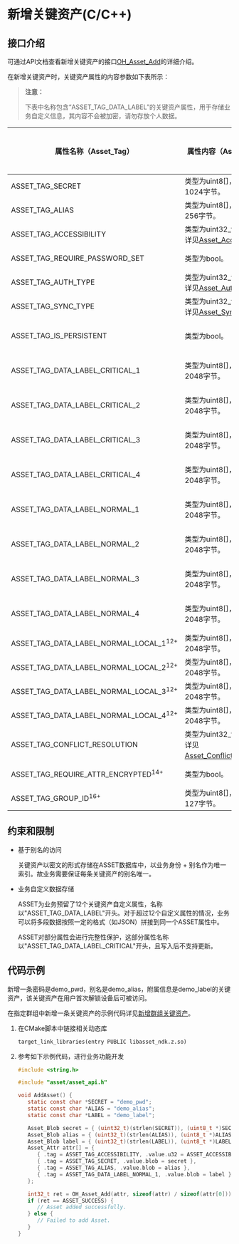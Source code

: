 # 新增关键资产(C/C++)

## 接口介绍

可通过API文档查看新增关键资产的接口[OH_Asset_Add](../../reference/apis-asset-store-kit/_asset_api.md#oh_asset_add)的详细介绍。

在新增关键资产时，关键资产属性的内容参数如下表所示：

>**注意：**
>
>下表中名称包含“ASSET_TAG_DATA_LABEL”的关键资产属性，用于存储业务自定义信息，其内容不会被加密，请勿存放个人数据。

| 属性名称（Asset_Tag）            | 属性内容（Asset_Value）                                       | 是否必选 | 说明                                                         |
| ------------------------------- | ------------------------------------------------------------ | -------- | ------------------------------------------------------------ |
| ASSET_TAG_SECRET                | 类型为uint8[]，长度为1-1024字节。                              | 必选     | 关键资产明文。                                                 |
| ASSET_TAG_ALIAS                 | 类型为uint8[]，长度为1-256字节。                               | 必选     | 关键资产别名，每条关键资产的唯一索引。                         |
| ASSET_TAG_ACCESSIBILITY         | 类型为uint32_t，取值范围详见[Asset_Accessibility](../../reference/apis-asset-store-kit/_asset_type.md#asset_accessibility)。 | 可选     | 基于锁屏状态的访问控制。                                                 |
| ASSET_TAG_REQUIRE_PASSWORD_SET  | 类型为bool。                                                   | 可选     | 是否仅在设置了锁屏密码的情况下，可访问关键资产。                 |
| ASSET_TAG_AUTH_TYPE             | 类型为uint32_t，取值范围详见[Asset_AuthType](../../reference/apis-asset-store-kit/_asset_type.md#asset_authtype)。 | 可选     | 访问关键资产所需的用户认证类型。                               |
| ASSET_TAG_SYNC_TYPE             | 类型为uint32_t，取值范围详见[Asset_SyncType](../../reference/apis-asset-store-kit/_asset_type.md#asset_synctype)。 | 可选     | 关键资产支持的同步类型。                                       |
| ASSET_TAG_IS_PERSISTENT         | 类型为bool。                                                   | 可选     | 在应用卸载时是否需要保留关键资产。 <br>**注意：** 设置此属性时，需[申请权限](../AccessToken/declare-permissions.md)ohos.permission.STORE_PERSISTENT_DATA。|
| ASSET_TAG_DATA_LABEL_CRITICAL_1 | 类型为uint8[]，长度为1-2048字节。                           | 可选     | 关键资产附属信息，内容由业务自定义且有完整性保护。<br/>**说明：** API12前长度为1-512字节。 |
| ASSET_TAG_DATA_LABEL_CRITICAL_2 | 类型为uint8[]，长度为1-2048字节。                           | 可选     | 关键资产附属信息，内容由业务自定义且有完整性保护。<br/>**说明：** API12前长度为1-512字节。 |
| ASSET_TAG_DATA_LABEL_CRITICAL_3 | 类型为uint8[]，长度为1-2048字节。                           | 可选     | 关键资产附属信息，内容由业务自定义且有完整性保护。<br/>**说明：** API12前长度为1-512字节。 |
| ASSET_TAG_DATA_LABEL_CRITICAL_4 | 类型为uint8[]，长度为1-2048字节。                           | 可选     | 关键资产附属信息，内容由业务自定义且有完整性保护。<br/>**说明：** API12前长度为1-512字节。 |
| ASSET_TAG_DATA_LABEL_NORMAL_1   | 类型为uint8[]，长度为1-2048字节。                           | 可选     | 关键资产附属信息，内容由业务自定义且无完整性保护。<br/>**说明：** API12前长度为1-512字节。 |
| ASSET_TAG_DATA_LABEL_NORMAL_2   | 类型为uint8[]，长度为1-2048字节。                           | 可选     | 关键资产附属信息，内容由业务自定义且无完整性保护。<br/>**说明：** API12前长度为1-512字节。 |
| ASSET_TAG_DATA_LABEL_NORMAL_3   | 类型为uint8[]，长度为1-2048字节。                           | 可选     | 关键资产附属信息，内容由业务自定义且无完整性保护。<br/>**说明：** API12前长度为1-512字节。 |
| ASSET_TAG_DATA_LABEL_NORMAL_4   | 类型为uint8[]，长度为1-2048字节。                           | 可选     | 关键资产附属信息，内容由业务自定义且无完整性保护。<br/>**说明：** API12前长度为1-512字节。 |
| ASSET_TAG_DATA_LABEL_NORMAL_LOCAL_1<sup>12+</sup> | 类型为uint8[]，长度为1-2048字节。 | 可选 | 关键资产附属的本地信息，内容由业务自定义且无完整性保护，该项信息不会进行同步。 |
| ASSET_TAG_DATA_LABEL_NORMAL_LOCAL_2<sup>12+</sup> | 类型为uint8[]，长度为1-2048字节。 | 可选 | 关键资产附属的本地信息，内容由业务自定义且无完整性保护，该项信息不会进行同步。 |
| ASSET_TAG_DATA_LABEL_NORMAL_LOCAL_3<sup>12+</sup> | 类型为uint8[]，长度为1-2048字节。 | 可选 | 关键资产附属的本地信息，内容由业务自定义且无完整性保护，该项信息不会进行同步。 |
| ASSET_TAG_DATA_LABEL_NORMAL_LOCAL_4<sup>12+</sup> | 类型为uint8[]，长度为1-2048字节。 | 可选 | 关键资产附属的本地信息，内容由业务自定义且无完整性保护，该项信息不会进行同步。 |
| ASSET_TAG_CONFLICT_RESOLUTION   | 类型为uint32_t，取值范围详见[Asset_ConflictResolution](../../reference/apis-asset-store-kit/_asset_type.md#asset_conflictresolution)。 | 可选     | 新增关键资产时的冲突（如：别名相同）处理策略。                             |
| ASSET_TAG_REQUIRE_ATTR_ENCRYPTED<sup>14+</sup> | 类型为bool。 | 可选 | 是否加密业务自定义附属信息，默认不需要加密。|
| ASSET_TAG_GROUP_ID<sup>16+</sup> | 类型为uint8[]，长度为7-127字节。 | 可选 | 待新增的关键资产所属群组，默认新增不属于任何群组的关键资产。|

## 约束和限制

* 基于别名的访问

  关键资产以密文的形式存储在ASSET数据库中，以业务身份 + 别名作为唯一索引。故业务需要保证每条关键资产的别名唯一。

* 业务自定义数据存储

  ASSET为业务预留了12个关键资产自定义属性，名称以"ASSET_TAG_DATA_LABEL"开头。对于超过12个自定义属性的情况，业务可以将多段数据按照一定的格式（如JSON）拼接到同一个ASSET属性中。

  ASSET对部分属性会进行完整性保护，这部分属性名称以"ASSET_TAG_DATA_LABEL_CRITICAL"开头，且写入后不支持更新。

## 代码示例

新增一条密码是demo_pwd，别名是demo_alias，附属信息是demo_label的关键资产，该关键资产在用户首次解锁设备后可被访问。

在指定群组中新增一条关键资产的示例代码详见[新增群组关键资产](asset-native-group-access-control.md#新增群组关键资产)。

1. 在CMake脚本中链接相关动态库
   ```txt
   target_link_libraries(entry PUBLIC libasset_ndk.z.so)
   ```

2. 参考如下示例代码，进行业务功能开发
   ```c
   #include <string.h>

   #include "asset/asset_api.h"

   void AddAsset() {
      static const char *SECRET = "demo_pwd";
      static const char *ALIAS = "demo_alias";
      static const char *LABEL = "demo_label";

      Asset_Blob secret = { (uint32_t)(strlen(SECRET)), (uint8_t *)SECRET };
      Asset_Blob alias = { (uint32_t)(strlen(ALIAS)), (uint8_t *)ALIAS };
      Asset_Blob label = { (uint32_t)(strlen(LABEL)), (uint8_t *)LABEL };
      Asset_Attr attr[] = {
         { .tag = ASSET_TAG_ACCESSIBILITY, .value.u32 = ASSET_ACCESSIBILITY_DEVICE_FIRST_UNLOCKED },
         { .tag = ASSET_TAG_SECRET, .value.blob = secret },
         { .tag = ASSET_TAG_ALIAS, .value.blob = alias },
         { .tag = ASSET_TAG_DATA_LABEL_NORMAL_1, .value.blob = label },
      };

      int32_t ret = OH_Asset_Add(attr, sizeof(attr) / sizeof(attr[0]));
      if (ret == ASSET_SUCCESS) {
         // Asset added successfully.
      } else {
         // Failed to add Asset.
      }
   }
   ```
